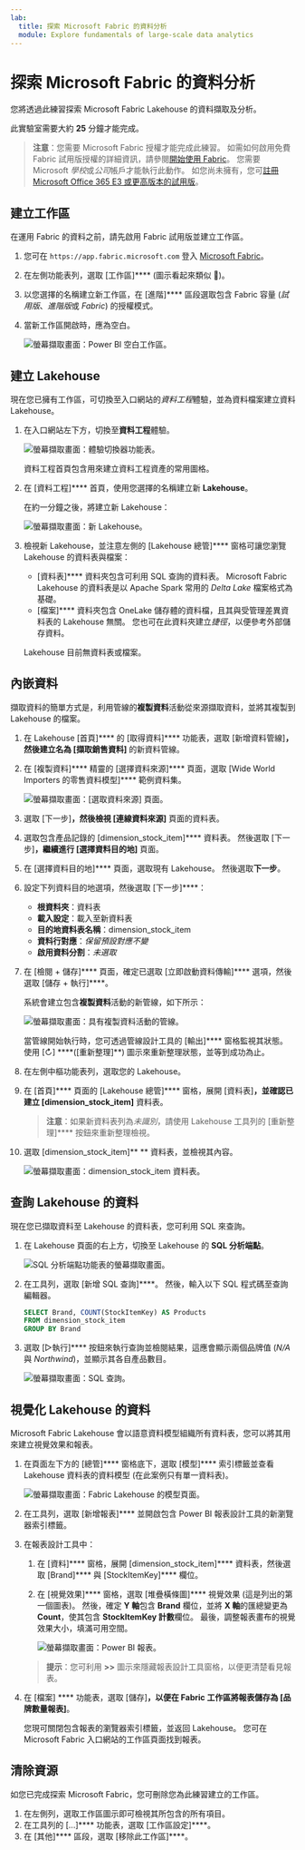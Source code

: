 ```yaml
---
lab:
  title: 探索 Microsoft Fabric 的資料分析
  module: Explore fundamentals of large-scale data analytics
---
```


# 探索 Microsoft Fabric 的資料分析

您將透過此練習探索 Microsoft Fabric Lakehouse 的資料擷取及分析。

此實驗室需要大約 **25** 分鐘才能完成。

> **注意**：您需要 Microsoft Fabric 授權才能完成此練習。 如需如何啟用免費 Fabric 試用版授權的詳細資訊，請參閱[開始使用 Fabric](https://learn.microsoft.com/fabric/get-started/fabric-trial)。 您需要 Microsoft *學校*或*公司*帳戶才能執行此動作。 如您尚未擁有，您可[註冊 Microsoft Office 365 E3 或更高版本的試用版](https://www.microsoft.com/microsoft-365/business/compare-more-office-365-for-business-plans)。

## 建立工作區

在運用 Fabric 的資料之前，請先啟用 Fabric 試用版並建立工作區。

1. 您可在 `https://app.fabric.microsoft.com` 登入 [Microsoft Fabric](https://app.fabric.microsoft.com)。
2. 在左側功能表列，選取 [工作區]**** (圖示看起來類似 )。
3. 以您選擇的名稱建立新工作區，在 [進階]**** 區段選取包含 Fabric 容量 (*試用版*、*進階版*或 *Fabric*) 的授權模式。
4. 當新工作區開啟時，應為空白。

    ![螢幕擷取畫面：Power BI 空白工作區。](./images/new-workspace.png)

## 建立 Lakehouse

現在您已擁有工作區，可切換至入口網站的*資料工程*體驗，並為資料檔案建立資料 Lakehouse。

1. 在入口網站左下方，切換至**資料工程**體驗。

    ![螢幕擷取畫面：體驗切換器功能表。](./images/fabric-switcher.png)

    資料工程首頁包含用來建立資料工程資產的常用圖格。

2. 在 [資料工程]**** 首頁，使用您選擇的名稱建立新 **Lakehouse**。

    在約一分鐘之後，將建立新 Lakehouse：

    ![螢幕擷取畫面：新 Lakehouse。](./images/new-lakehouse.png)

3. 檢視新 Lakehouse，並注意左側的 [Lakehouse 總管]**** 窗格可讓您瀏覽 Lakehouse 的資料表與檔案：
    - [資料表]**** 資料夾包含可利用 SQL 查詢的資料表。 Microsoft Fabric Lakehouse 的資料表是以 Apache Spark 常用的 *Delta Lake* 檔案格式為基礎。
    - [檔案]**** 資料夾包含 OneLake 儲存體的資料檔，且其與受管理差異資料表的 Lakehouse 無關。 您也可在此資料夾建立*捷徑*，以便參考外部儲存資料。

    Lakehouse 目前無資料表或檔案。

## 內嵌資料

擷取資料的簡單方式是，利用管線的**複製資料**活動從來源擷取資料，並將其複製到 Lakehouse 的檔案。

1. 在 Lakehouse [首頁]**** 的 [取得資料]**** 功能表，選取 [新增資料管線]****，然後建立名為 [擷取銷售資料]**** 的新資料管線。
1. 在 [複製資料]**** 精靈的  [選擇資料來源]**** 頁面，選取 [Wide World Importers 的零售資料模型]**** 範例資料集。

    ![螢幕擷取畫面：[選取資料來源] 頁面。](./images/choose-data-source.png)

1. 選取 [下一步]****，然後檢視 [連線資料來源]**** 頁面的資料表。
1. 選取包含產品記錄的 [dimension_stock_item]**** 資料表。 然後選取 [下一步]****，繼續進行 [選擇資料目的地]**** 頁面。
1. 在 [選擇資料目的地]**** 頁面，選取現有 Lakehouse。 然後選取**下一步**。
1. 設定下列資料目的地選項，然後選取 [下一步]****：
    - **根資料夾**：資料表
    - **載入設定**：載入至新資料表
    - **目的地資料表名稱**：dimension_stock_item
    - **資料行對應**：*保留預設對應不變*
    - **啟用資料分割**：*未選取*
1. 在 [檢閱 + 儲存]**** 頁面，確定已選取 [立即啟動資料傳輸]**** 選項，然後選取 [儲存 + 執行]****。

    系統會建立包含**複製資料**活動的新管線，如下所示：

    ![螢幕擷取畫面：具有複製資料活動的管線。](./images/copy-data-pipeline.png)

    當管線開始執行時，您可透過管線設計工具的 [輸出]**** 窗格監視其狀態。 使用 [↻] ****([重新整理]**) 圖示來重新整理狀態，並等到成功為止。

1. 在左側中樞功能表列，選取您的 Lakehouse。
1. 在 [首頁]**** 頁面的 [Lakehouse 總管]**** 窗格，展開 [資料表]****，並確認已建立 [dimension_stock_item]**** 資料表。

    > **注意**：如果新資料表列為*未識別*，請使用 Lakehouse 工具列的 [重新整理]**** 按鈕來重新整理檢視。

1. 選取 [dimension_stock_item]** ** 資料表，並檢視其內容。

    ![螢幕擷取畫面：dimension_stock_item 資料表。](./images/dimProduct.png)

## 查詢 Lakehouse 的資料

現在您已擷取資料至 Lakehouse 的資料表，您可利用 SQL 來查詢。

1. 在 Lakehouse 頁面的右上方，切換至 Lakehouse 的 **SQL 分析端點**。

    ![SQL 分析端點功能表的螢幕擷取畫面。](./images/endpoint-switcher.png)

1. 在工具列，選取 [新增 SQL 查詢]****。 然後，輸入以下 SQL 程式碼至查詢編輯器。

    ```sql
    SELECT Brand, COUNT(StockItemKey) AS Products
    FROM dimension_stock_item
    GROUP BY Brand
    ```

1. 選取 [▷執行]**** 按鈕來執行查詢並檢閱結果，這應會顯示兩個品牌值 (*N/A* 與 *Northwind*)，並顯示其各自產品數目。

    ![螢幕擷取畫面：SQL 查詢。](./images/sql-query.png)

## 視覺化 Lakehouse 的資料

Microsoft Fabric Lakehouse 會以語意資料模型組織所有資料表，您可以將其用來建立視覺效果和報表。

1. 在頁面左下方的 [總管]**** 窗格底下，選取 [模型]**** 索引標籤並查看 Lakehouse 資料表的資料模型 (在此案例只有單一資料表)。

    ![螢幕擷取畫面：Fabric Lakehouse 的模型頁面。](./images/fabric-model.png)

1. 在工具列，選取 [新增報表]**** 並開啟包含 Power BI 報表設計工具的新瀏覽器索引標籤。
1. 在報表設計工具中：
    1. 在 [資料]**** 窗格，展開 [dimension_stock_item]**** 資料表，然後選取 [Brand]**** 與 [StockItemKey]**** 欄位。
    1. 在 [視覺效果]**** 窗格，選取 [堆疊橫條圖]**** 視覺效果 (這是列出的第一個圖表)。 然後，確定 **Y 軸**包含 **Brand** 欄位，並將 **X 軸**的匯總變更為 **Count**，使其包含 **StockItemKey 計數**欄位。 最後，調整報表畫布的視覺效果大小，填滿可用空間。

        ![螢幕擷取畫面：Power BI 報表。](./images/fabric-report.png)

    > **提示**：您可利用 **>>** 圖示來隱藏報表設計工具窗格，以便更清楚看見報表。

1. 在 [檔案] **** 功能表，選取 [儲存]****，以便在 Fabric 工作區將報表儲存為 [品牌數量報表]****。

    您現可關閉包含報表的瀏覽器索引標籤，並返回 Lakehouse。 您可在 Microsoft Fabric 入口網站的工作區頁面找到報表。

## 清除資源

如您已完成探索 Microsoft Fabric，您可刪除您為此練習建立的工作區。

1. 在左側列，選取工作區圖示即可檢視其所包含的所有項目。
2. 在工具列的 [...]**** 功能表，選取 [工作區設定]****。
3. 在 [其他]**** 區段，選取 [移除此工作區]****。

